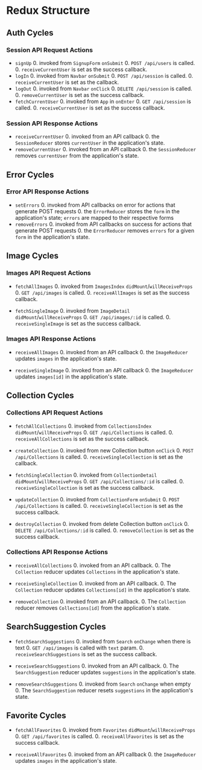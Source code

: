 # Redux Structure

## Auth Cycles

### Session API Request Actions

* `signUp`
  0. invoked from `SignupForm` `onSubmit`
  0. `POST /api/users` is called.
  0. `receiveCurrentUser` is set as the success callback.
* `logIn`
  0. invoked from `Navbar` `onSubmit`
  0. `POST /api/session` is called.
  0. `receiveCurrentUser` is set as the callback.
* `logOut`
  0. invoked from `Navbar` `onClick`
  0. `DELETE /api/session` is called.
  0. `removeCurrentUser` is set as the success callback.
* `fetchCurrentUser`
  0. invoked from `App` in `onEnter`
  0. `GET /api/session` is called.
  0. `receiveCurrentUser` is set as the success callback.

### Session API Response Actions

* `receiveCurrentUser`
  0. invoked from an API callback
  0. the `SessionReducer` stores `currentUser` in the application's state.
* `removeCurrentUser`
  0. invoked from an API callback
  0. the `SessionReducer` removes `currentUser` from the application's state.

## Error Cycles

### Error API Response Actions
* `setErrors`
  0. invoked from API callbacks on error for actions that generate POST requests
  0. the `ErrorReducer` stores the `form` in the application's state; `errors` are mapped to their respective forms
* `removeErrors`
  0. invoked from API callbacks on success for actions that generate POST requests
  0. the `ErrorReducer` removes `errors` for a given `form` in the application's state.

## Image Cycles

### Images API Request Actions

* `fetchAllImages`
  0. invoked from `ImagesIndex` `didMount`/`willReceiveProps`
  0. `GET /api/images` is called.
  0. `receiveAllImages` is set as the success callback.

* `fetchSingleImage`
  0. invoked from `ImageDetail` `didMount`/`willReceiveProps`
  0. `GET /api/images/:id` is called.
  0. `receiveSingleImage` is set as the success callback.

### Images API Response Actions

* `receiveAllImages`
  0. invoked from an API callback
  0. the `ImageReducer` updates `images` in the application's state.

* `receiveSingleImage`
  0. invoked from an API callback
  0. the `ImageReducer` updates `images[id]` in the application's state.

## Collection Cycles

### Collections API Request Actions

* `fetchAllCollections`
  0. invoked from `CollectionsIndex` `didMount`/`willReceiveProps`
  0. `GET /api/Collections` is called.
  0. `receiveAllCollections` is set as the success callback.

* `createCollection`
  0. invoked from new Collection button `onClick`
  0. `POST /api/Collections` is called.
  0. `receiveSingleCollection` is set as the callback.

* `fetchSingleCollection`
  0. invoked from `CollectionDetail` `didMount`/`willReceiveProps`
  0. `GET /api/Collections/:id` is called.
  0. `receiveSingleCollection` is set as the success callback.

* `updateCollection`
  0. invoked from `CollectionForm` `onSubmit`
  0. `POST /api/Collections` is called.
  0. `receiveSingleCollection` is set as the success callback.

* `destroyCollection`
  0. invoked from delete Collection button `onClick`
  0. `DELETE /api/Collections/:id` is called.
  0. `removeCollection` is set as the success callback.

### Collections API Response Actions

* `receiveAllCollections`
  0. invoked from an API callback.
  0. The `Collection` reducer updates `Collections` in the application's state.

* `receiveSingleCollection`
  0. invoked from an API callback.
  0. The `Collection` reducer updates `Collections[id]` in the application's state.

* `removeCollection`
  0. invoked from an API callback.
  0. The `Collection` reducer removes `Collections[id]` from the application's state.

## SearchSuggestion Cycles

* `fetchSearchSuggestions`
  0. invoked from `Search` `onChange` when there is text
  0. `GET /api/images` is called with `text` param.
  0. `receiveSearchSuggestions` is set as the success callback.

* `receiveSearchSuggestions`
  0. invoked from an API callback.
  0. The `SearchSuggestion` reducer updates `suggestions` in the application's state.

* `removeSearchSuggestions`
  0. invoked from `Search` `onChange` when empty
  0. The `SearchSuggestion` reducer resets `suggestions` in the application's state.

## Favorite Cycles

* `fetchAllFavorites`
  0. invoked from `Favorites` `didMount`/`willReceiveProps`
  0. `GET /api/favorites` is called.
  0. `receiveAllFavorites` is set as the success callback.

* `receiveAllFavorites`
  0. invoked from an API callback
  0. the `ImageReducer` updates `images` in the application's state.

